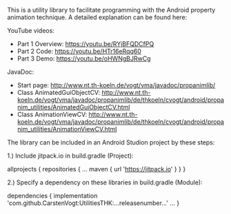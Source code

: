 This is a utility library to facilitate programming with the Android property animation technique. A detailed explanation can be found here:

YouTube videos:
- Part 1 Overview: https://youtu.be/RYjBFQDCfPQ
- Part 2 Code: https://youtu.be/HTr16eRqq60
- Part 3 Demo: https://youtu.be/oHWNgBJRwCg

JavaDoc: 
- Start page: http://www.nt.th-koeln.de/vogt/vma/javadoc/propanimlib/
- Class AnimatedGuiObjectCV: http://www.nt.th-koeln.de/vogt/vma/javadoc/propanimlib/de/thkoeln/cvogt/android/propanim_utilities/AnimatedGuiObjectCV.html
- Class AnimationViewCV: http://www.nt.th-koeln.de/vogt/vma/javadoc/propanimlib/de/thkoeln/cvogt/android/propanim_utilities/AnimationViewCV.html

The library can be included in an Android Studion project by these steps:

1.) Include jitpack.io in build.gradle (Project):

allprojects {
  repositories {
     ...
     maven { url 'https://jitpack.io' }
  }
}

2.) Specify a dependency on these libraries in build.gradle (Module):

dependencies {
  implementation 'com.github.CarstenVogt:UtilitiesTHK:...releasenumber...'
  ...
}


